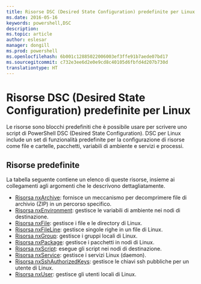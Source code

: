 ```yaml
---
title: Risorse DSC (Desired State Configuration) predefinite per Linux
ms.date: 2016-05-16
keywords: powershell,DSC
description: 
ms.topic: article
author: eslesar
manager: dongill
ms.prod: powershell
ms.openlocfilehash: 6b001c12885022006003ef3ffe91b7aede07bd17
ms.sourcegitcommit: c732e3ee6d2e0e9cd8c40105d6fbfd4d207b730d
translationtype: HT
---
```

# <a name="built-in-desired-state-configuration-resources-for-linux"></a>Risorse DSC (Desired State Configuration) predefinite per Linux

Le risorse sono blocchi predefiniti che è possibile usare per scrivere uno script di PowerShell DSC (Desired State Configuration). DSC per Linux include un set di funzionalità predefinite per la configurazione di risorse come file e cartelle, pacchetti, variabili di ambiente e servizi e processi.

## <a name="built-in-resources"></a>Risorse predefinite 

La tabella seguente contiene un elenco di queste risorse, insieme ai collegamenti agli argomenti che le descrivono dettagliatamente.

* [Risorsa nxArchive](lnxArchiveResource.md): fornisce un meccanismo per decomprimere file di archivio (ZIP) in un percorso specifico.
* [Risorsa nxEnvironment](lnxEnvironmentResource.md): gestisce le variabili di ambiente nei nodi di destinazione. 
* [Risorsa nxFile](lnxFileResource.md): gestisce i file e le directory di Linux. 
* [Risorsa nxFileLine](lnxFileLineResource.md): gestisce singole righe in un file di Linux. 
* [Risorsa nxGroup](lnxGroupResource.md): gestisce i gruppi locali di Linux. 
* [Risorsa nxPackage](lnxPackageResource.md): gestisce i pacchetti in nodi di Linux.
* [Risorsa nxScript](lnxScriptResource.md): esegue gli script nei nodi di destinazione.
* [Risorsa nxService](lnxServiceResource.md): gestisce i servizi Linux (daemon).
* [Risorsa nxSshAuthorizedKeys](lnxSshAuthorizedKeysResource.md): gestisce le chiavi ssh pubbliche per un utente di Linux. 
* [Risorsa nxUser](lnxUserResource.md): gestisce gli utenti locali di Linux. 
  
